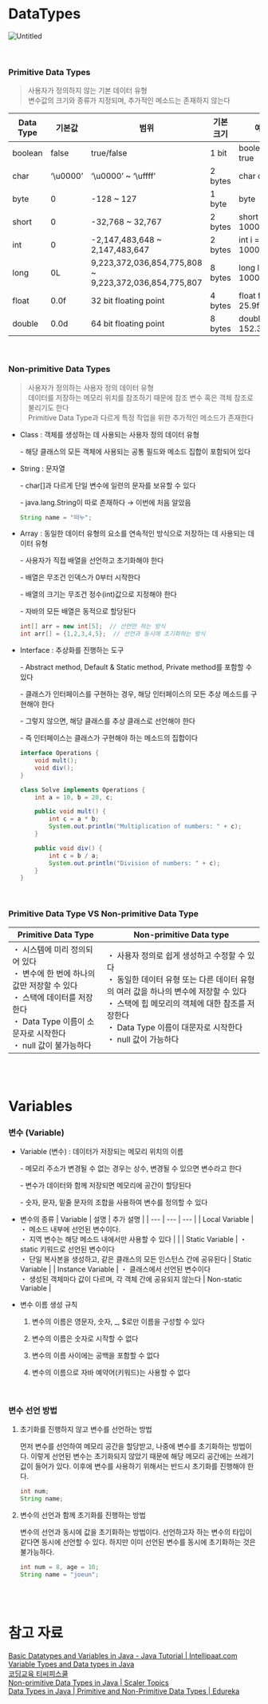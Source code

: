 # DataTypes

![Untitled](https://scaler.com/topics/images/types-of-non-primitive-data-types-in-java.webp)

<br>

### Primitive Data Types

> 사용자가 정의하지 않는 기본 데이터 유형<br>
> 변수값의 크기와 종류가 지정되며, 추가적인 메소드는 존재하지 않는다

| Data Type | 기본값 | 범위 | 기본 크기 | 예시 |
| --- | --- | --- | --- | --- |
| boolean | false | true/false | 1 bit | boolean b = true |
| char | ‘\u0000’ | ‘\u0000’ ~ ‘\uffff’ | 2 bytes | char c = ‘A’ |
| byte | 0 | -128 ~ 127 | 1 byte | byte  b = 12 |
| short | 0 | -32,768 ~ 32,767 | 2 bytes | short s = 1000 |
| int | 0 | -2,147,483,648 ~ 2,147,483,647 | 2 bytes | int i = 100000000 |
| long | 0L | 9,223,372,036,854,775,808 ~ 9,223,372,036,854,775,807 | 8 bytes | long l = 1000000L |
| float | 0.0f | 32 bit floating point | 4 bytes | float f = 25.9f |
| double | 0.0d | 64 bit floating point | 8 bytes | double d = 152.3 |

<br>

### Non-primitive Data Types

> 사용자가 정의하는 사용자 정의 데이터 유형<br>
> 데이터를 저장하는 메모리 위치를 참조하기 때문에 참조 변수 혹은 객체 참조로 불리기도 한다<br>
> Primitive Data Type과 다르게 특정 작업을 위한 추가적인 메소드가 존재한다
- Class : 객체를 생성하는 데 사용되는 사용자 정의 데이터 유형
    
    \- 해당 클래스의 모든 객체에 사용되는 공통 필드와 메소드 집합이 포함되어 있다
    
- String : 문자열
    
    \- char[]과 다르게 단일 변수에 일련의 문자를 보유할 수 있다
    
    \- java.lang.String이 따로 존재하다 → 이번에 처음 알았음
    
    ```java
    String name = "떠누";
    ```
    
- Array : 동일한 데이터 유형의 요소를 연속적인 방식으로 저장하는 데 사용되는 데이터 유형
    
    \- 사용자가 직접 배열을 선언하고 초기화해야 한다
    
    \- 배열은 무조건 인덱스가 0부터 시작한다
    
    \- 배열의 크기는 무조건 정수(int)값으로 지정해야 한다
    
    \- 자바의 모든 배열은 동적으로 할당된다
    
    ```java
    int[] arr = new int[5];  // 선언만 하는 방식
    int arr[] = {1,2,3,4,5};  // 선언과 동시에 초기화하는 방식
    ```
    
- Interface : 추상화를 진행하는 도구
    
    \- Abstract method, Default & Static method, Private method를 포함할 수 있다
    
    \- 클래스가 인터페이스를 구현하는 경우, 해당 인터페이스의 모든 추상 메소드를 구현해야 한다
    
    \- 그렇지 않으면, 해당 클래스를 추상 클래스로 선언해야 한다
    
    \- 즉 인터페이스는 클래스가 구현해야 하는 메소드의 집합이다
    
    ```java
    interface Operations {
        void mult();
        void div();
    }
    
    class Solve implements Operations {
        int a = 10, b = 20, c;
    
        public void mult() {
            int c = a * b;
            System.out.println("Multiplication of numbers: " + c);
        }
    
        public void div() {
            int c = b / a;
            System.out.println("Division of numbers: " + c);
        }
    }
    ```

<br>

### Primitive Data Type VS Non-primitive Data Type

| Primitive Data Type | Non-primitive Data type |
| --- | --- |
| ・ 시스템에 미리 정의되어 있다<br>・ 변수에 한 번에 하나의 값만 저장할 수 있다<br>・ 스택에 데이터를 저장한다<br>・ Data Type 이름이 소문자로 시작한다<br>・ null 값이 불가능하다 | ・ 사용자 정의로 쉽게 생성하고 수정할 수 있다<br>・ 동일한 데이터 유형 또는 다른 데이터 유형의 여러 값을 하나의 변수에 저장할 수 있다<br>・ 스택에 힙 메모리의 객체에 대한 참조를 저장한다<br>・ Data Type 이름이 대문자로 시작한다<br>・ null 값이 가능하다 |

<br><br>

# Variables

### 변수 (Variable)

- Variable (변수) : 데이터가 저장되는 메모리 위치의 이름
    
    \- 메모리 주소가 변경될 수 없는 경우는 상수, 변경될 수 있으면 변수라고 한다
    
    \- 변수가 데이터와 함께 저장되면 메모리에 공간이 할당된다
    
    \- 숫자, 문자, 밑줄 문자의 조합을 사용하여 변수를 정의할 수 있다
    
- 변수의 종류
    | Variable | 설명 | 추가 설명 |
    | --- | --- | --- |
    | Local Variable | ・ 메소드 내부에 선언된 변수이다.<br>・ 지역 변수는 해당 메소드 내에서만 사용할 수 있다 |  |
    |  Static Variable | ・ static 키워드로 선언된 변수이다<br>・ 단일 복사본을 생성하고, 같은 클래스의 모든 인스턴스 간에 공유된다 | Static Variable |
    | Instance Variable | ・ 클래스에서 선언된 변수이다<br>・ 생성된 객체마다 값이 다르며, 각 객체 간에 공유되지 않는다 | Non-static Variable |
- 변수 이름 생성 규칙
    1. 변수의 이름은 영문자, 숫자, _, $로만 이름을 구성할 수 있다

    2. 변수의 이름은 숫자로 시작할 수 없다

    3. 변수의 이름 사이에는 공백을 포함할 수 없다

    4. 변수의 이름으로 자바 예약어(키워드)는 사용할 수 없다

<br>

### 변수 선언 방법

1. 초기화를 진행하지 않고 변수를 선언하는 방법
    
    먼저 변수를 선언하여 메모리 공간을 할당받고, 나중에 변수를 초기화하는 방법이다. 이렇게 선언된 변수는 초기화되지 않았기 때문에 해당 메모리 공간에는 쓰레기값이 들어가 있다. 이후에 변수를 사용하기 위해서는 반드시 초기화를 진행해야 한다.
    
    ```java
    int num;
    String name;
    ```
    
2. 변수의 선언과 함께 초기화를 진행하는 방법
    
    변수의 선언과 동시에 값을 초기화하는 방법이다. 선언하고자 하는 변수의 타입이 같다면 동시에 선언할 수 있다. 하지만 이미 선언된 변수를 동시에 초기화하는 것은 불가능하다.
    
    ```java
    int num = 8, age = 10;
    String name = "joeun";
    ```

<br><br>

# 참고 자료

[Basic Datatypes and Variables in Java - Java Tutorial | Intellipaat.com](https://intellipaat.com/blog/tutorial/java-tutorial/data-types-in-java/)<br>
[Variable Types and Data types in Java](https://www.stechies.com/variable-types-data-types-java/)<br>
[코딩교육 티씨피스쿨](http://www.tcpschool.com/java/java_datatype_variable)<br>
[Non-primitive Data Types in Java | Scaler Topics](https://www.scaler.com/topics/non-primitive-data-types-in-java/)<br>
[Data Types in Java | Primitive and Non-Primitive Data Types | Edureka](https://www.edureka.co/blog/data-types-in-java/)<br>
